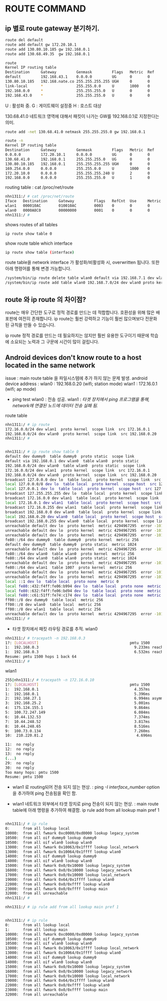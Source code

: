 # ROUTE COMMAND 

## ip 별로 route gateway 분기하기.
```bash
route del default
route add default gw 172.20.10.1
route add 130.80.10.185 gw 192.168.0.1
route add 130.68.49.35  gw 192.168.0.1

route 
Kernel IP routing table
Destination		Gateway 		Genmask 		Flags 	Metric 	Ref 	Use 	Iface
default			192.168.43.1	0.0.0.0			UG		0		0		0		wlan0
130.80.10.185	192.168.nate.co	255.255.255.255	UGH		0		0		0		eth0
link-local		* 				255.255.0.0		U		1000	0		0		wlan0
192.168.0.0		* 				255.255.255.0	U		0		0		0		eth0
192.168.43.0	* 				255.255.255.0	U		0		0		0		wlan0
```


U : 활성화 중.
G : 게이트웨이 설정중
H : 호스트 대상

130.68.41.0 네트워크 영역에 대해서 패킷이 나가는 GW를 192.168.0.1로 지정한다는 의미. 
```bash
route add -net 130.68.41.0 netmask 255.255.255.0 gw 192.168.0.1
```

```bash
route -n
Kernel IP routing table
Destination 	Gateway 		Genmask 		Flags 	Metric 	Ref 	Use 	Iface
0.0.0.0 		172.20.10.1 	0.0.0.0 		UG	 	0 		0 		0 		wlan0
130.68.41.0 	192.168.0.1 	255.255.255.0	UG 		0		0 		0 		eth0
130.80.10.185 	192.168.0.1 	255.255.255.255 UGH 	0 		0 		0	 	eth0
169.254.0.0 	0.0.0.0 		255.255.0.0 	U 		1000 	0 		0 		eth0
172.20.10.0 	0.0.0.0		 	255.255.255.240 U 		2		0 		0 		wlan0
192.168.0.0 	0.0.0.0 		255.255.255.0 	U 		1 		0 		0 		eth0

```



routing table : cat /proc/net/route
```bash
nhn1311:/ # cat /proc/net/route
Iface   Destination     Gateway         Flags   RefCnt  Use     Metric  Mask            MTU     Window  IRTT
wlan1   000010AC        010010AC        0003    0       0       0       00FFFFFF        0       0       0
wlan0   0000A8C0        00000000        0001    0       0       0       00FFFFFF        0       0       0
nhn1311:/ #
```


shows routes of all tables
```bash
ip route show table 0
```

show route table which interface
```bash
ip route show table (interface)
```

route table을 network interface 가  활성화/비활성화 시, overwritten 됩니다.
또한 아래 명령어를 통해 변경 가능합니다.
```bash
/system/bin/ip route delete table wlan0 default via 192.168.7.1 dev wlan0  proto static
/system/bin/ip route add table wlan0 192.168.7.0/24 dev wlan0 proto kernel scope link src 192.168.7.10 metric 327
```





## route 와 ip route 의 차이점?
route는 매우 간단한 도구로 정적 경로를 만드는 데 적합합니다. 호환성을 위해 많은 배포판에 여전히 존재합니다. ip route는 훨씬 강력하고 기능이 훨씬 많으며보다 전문화 된 규칙을 만들 수 있습니다.

ip route 정적 경로를 만드는 데 필요하지는 않지만 훨씬 유용한 도구이기 때문에 학습에 소요되는 노력과 그 구문에 시간이 많이 걸립니다.


## Android devices don't know route to a host located in the same network
issue : main route table 을 파일시스템에 추가 하지 않는 문제 발생. 
android device address :
	wlan0 : 192.168.0.20 (wifi; station mode)
	wlan1 : 172.16.0.1	 (wifi; ap mode) 


* ping test 
	wlan0 : 전송 성공.
 	wlan1 : *타겟 장치에서 ping 프로그램을 통해, network에 연결된 노드에 데이터 전송 실패 됨.*

route table
```bash
nhn1311:/ # ip route
172.16.0.0/24 dev wlan1  proto kernel  scope link  src 172.16.0.1
192.168.0.0/24 dev wlan0  proto kernel  scope link  src 192.168.0.20
nhn1311:/ #


nhn1311:/ # ip route show table 0
default dev dummy0  table dummy0  proto static  scope link
default via 192.168.0.1 dev wlan0  table wlan0  proto static
192.168.0.0/24 dev wlan0  table wlan0  proto static  scope link
172.16.0.0/24 dev wlan1  proto kernel  scope link  src 172.16.0.1
192.168.0.0/24 dev wlan0  proto kernel  scope link  src 192.168.0.20
broadcast 127.0.0.0 dev lo  table local  proto kernel  scope link  src 127.0.0.1
local 127.0.0.0/8 dev lo  table local  proto kernel  scope host  src 127.0.0.1
local 127.0.0.1 dev lo  table local  proto kernel  scope host  src 127.0.0.1
broadcast 127.255.255.255 dev lo  table local  proto kernel  scope link  src 127.0.0.1
broadcast 172.16.0.0 dev wlan1  table local  proto kernel  scope link  src 172.16.0.1
local 172.16.0.1 dev wlan1  table local  proto kernel  scope host  src 172.16.0.1
broadcast 172.16.0.255 dev wlan1  table local  proto kernel  scope link  src 172.16.0.1
broadcast 192.168.0.0 dev wlan0  table local  proto kernel  scope link  src 192.168.0.20
local 192.168.0.20 dev wlan0  table local  proto kernel  scope host  src 192.168.0.20
broadcast 192.168.0.255 dev wlan0  table local  proto kernel  scope link  src 192.168.0.20
unreachable default dev lo  proto kernel  metric 4294967295  error -101
unreachable default dev lo  proto kernel  metric 4294967295  error -101
unreachable default dev lo  proto kernel  metric 4294967295  error -101
fe80::/64 dev dummy0  table dummy0  proto kernel  metric 256
default dev dummy0  table dummy0  proto static  metric 1024
unreachable default dev lo  proto kernel  metric 4294967295  error -101
fe80::/64 dev wlan0  table wlan0  proto kernel  metric 256
fe80::/64 dev wlan0  table wlan0  proto static  metric 1024
unreachable default dev lo  proto kernel  metric 4294967295  error -101
fe80::/64 dev wlan1  table 1007  proto kernel  metric 256
unreachable default dev lo  proto kernel  metric 4294967295  error -101
unreachable default dev lo  proto kernel  metric 4294967295  error -101
local ::1 dev lo  table local  proto none  metric 0
local fe80::432:f4ff:fe06:b994 dev lo  table local  proto none  metric 0
local fe80::632:f4ff:fe06:bd94 dev lo  table local  proto none  metric 0
local fe80::c61:51ff:fe74:c174 dev lo  table local  proto none  metric 0
ff00::/8 dev dummy0  table local  metric 256
ff00::/8 dev wlan0  table local  metric 256
ff00::/8 dev wlan1  table local  metric 256
unreachable default dev lo  proto kernel  metric 4294967295  error -101
nhn1311:/ #

```

- 타겟 장치에서 패킷 라우팅 경로를 추적. 
wlan0 
```bash
nhn1311:/ # tracepath -n 192.168.0.3
1?: [LOCALHOST]                                         pmtu 1500
1:  192.168.0.3                                           9.233ms reached
1:  192.168.0.3                                           6.532ms reached
Resume: pmtu 1500 hops 1 back 64
nhn1311:/ #
```

wlan1
```bash
255|nhn1311:/ # tracepath -n 172.16.0.10
1?: [LOCALHOST]                                         pmtu 1500
1:  192.168.0.1                                           4.357ms
1:  192.168.0.1                                           5.396ms
2:  192.168.27.1                                          6.994ms asymm  3
3:  192.168.25.2                                          5.001ms
4:  175.124.155.1                                         9.864ms
5:  100.72.247.149                                        6.084ms
6:  10.44.132.53                                          7.374ms
7:  10.44.248.52                                          3.817ms
8:  10.44.248.65                                          8.516ms
9:  100.73.0.134                                          7.260ms
10:  210.220.81.2                                          4.696ms

11:  no reply
12:  no reply
13:  no reply
(...)
29:  no reply
30:  no reply
Too many hops: pmtu 1500
Resume: pmtu 1500
```

- wlan1 로 routing되어 전송 되지 않는 현상.
: ping *-I interface_number* option을 추가하여 ping 전송됨을 확인 함.

- wlan1 네트워크 외부에서 타겟 장치로 ping 전송이 되지 않는 현상. 
: main route table에 아래 명령을 추가하여 해결함. 
 ip rule add from all lookup main pref 1

```bash

nhn1311:/ # ip rule
0:      from all lookup local
10000:  from all fwmark 0xc0000/0xd0000 lookup legacy_system
10500:  from all oif dummy0 lookup dummy0
10500:  from all oif wlan0 lookup wlan0
13000:  from all fwmark 0x10063/0x1ffff lookup local_network
13000:  from all fwmark 0x10064/0x1ffff lookup wlan0
14000:  from all oif dummy0 lookup dummy0
14000:  from all oif wlan0 lookup wlan0
15000:  from all fwmark 0x0/0x10000 lookup legacy_system
16000:  from all fwmark 0x0/0x10000 lookup legacy_network
17000:  from all fwmark 0x0/0x10000 lookup local_network
19000:  from all fwmark 0x64/0x1ffff lookup wlan0
22000:  from all fwmark 0x0/0xffff lookup wlan0
23000:  from all fwmark 0x0/0xffff lookup main
32000:  from all unreachable
nhn1311:/ #

nhn1311:/ # ip rule add from all lookup main pref 1


nhn1311:/ # ip rule
0:      from all lookup local
1:      from all lookup main
10000:  from all fwmark 0xc0000/0xd0000 lookup legacy_system
10500:  from all oif dummy0 lookup dummy0
10500:  from all oif wlan0 lookup wlan0
13000:  from all fwmark 0x10063/0x1ffff lookup local_network
13000:  from all fwmark 0x10064/0x1ffff lookup wlan0
14000:  from all oif dummy0 lookup dummy0
14000:  from all oif wlan0 lookup wlan0
15000:  from all fwmark 0x0/0x10000 lookup legacy_system
16000:  from all fwmark 0x0/0x10000 lookup legacy_network
17000:  from all fwmark 0x0/0x10000 lookup local_network
19000:  from all fwmark 0x64/0x1ffff lookup wlan0
22000:  from all fwmark 0x0/0xffff lookup wlan0
23000:  from all fwmark 0x0/0xffff lookup main
32000:  from all unreachable
```
